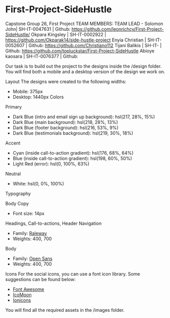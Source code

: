 # First-Project-SideHustle
Capstone Group 26, First Project
TEAM MEMBERS:
TEAM LEAD - Solomon John| SH-IT-0047631 | Github: https://github.com/leonrichcy/First-Project-SideHustle/
Okpara Kingsley | SH-IT-0002922 | https://github.com/Okparak14/side-hustle-project
Enyia Christian | SH-IT-0052607 | Github: https://github.com/Christiano112
Tijani Balikis | SH-IT-  | Github: https://github.com/topluckstar/First-Project-SideHustle
Abioye kaosara | SH-IT-0076377 | Github:


Our task is to build out the project to the designs inside the /design folder. You will find both a mobile and a desktop version of the design we work on.

Layout
The designs were created to the following widths:
- Mobile: 375px
- Desktop: 1440px
Colors

Primary
- Dark Blue (intro and email sign up background): hsl(217, 28%, 15%)
- Dark Blue (main background): hsl(218, 28%, 13%)
- Dark Blue (footer background): hsl(216, 53%, 9%)
- Dark Blue (testimonials background): hsl(219, 30%, 18%)

Accent
- Cyan (inside call-to-action gradient): hsl(176, 68%, 64%)
- Blue (inside call-to-action gradient): hsl(198, 60%, 50%)
- Light Red (error): hsl(0, 100%, 63%)

Neutral
- White: hsl(0, 0%, 100%)

Typography

Body Copy
- Font size: 14px

Headings, Call-to-actions, Header Navigation
- Family: [Raleway](https://fonts.google.com/specimen/Raleway)
- Weights: 400, 700

Body
- Family: [Open Sans](https://fonts.google.com/specimen/Open+Sans)
- Weights: 400, 700

Icons
For the social icons, you can use a font icon library. Some suggestions can be found below:
- [Font Awesome](https://fontawesome.com/)
- [IcoMoon](https://icomoon.io/)
- [Ionicons](https://ionicons.com/)


You will find all the required assets in the /images folder.

